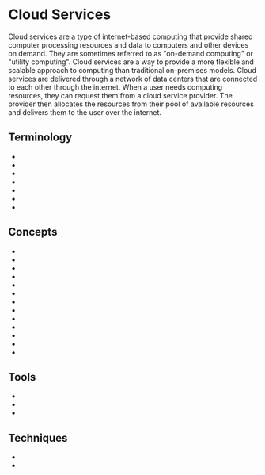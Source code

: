 # Cloud Services

Cloud services are a type of internet-based computing that provide shared computer processing resources and data to computers and other devices on demand. They are sometimes referred to as "on-demand computing" or "utility computing". Cloud services are a way to provide a more flexible and scalable approach to computing than traditional on-premises models. Cloud services are delivered through a network of data centers that are connected to each other through the internet. When a user needs computing resources, they can request them from a cloud service provider. The provider then allocates the resources from their pool of available resources and delivers them to the user over the internet.

## Terminology

* [](hybrid-cloud)
* [](what-is-a-private-cloud)
* [](what-is-a-public-cloud)
* [](platform-as-a-service-paas)
* [](security-as-a-service-secaas)
* [](software-as-a-service-saas)
* [](what-is-infrastructure-as-code-iac-and-its-benefits)

## Concepts

* [](get-the-most-out-of-your-systems-with-virtualization)
* [](cloudformation-is-the-key-to-quick-aws-development-environments)
* [](find-out-which-cloud-model-fits-for-your-security-concerns)
* [](improve-your-clouds-resilience-with-business-impact-analysis)
* [](efficiency-meets-flexibility-with-cloud-computing)
* [](basic-components-of-a-secure-network-architecture-in-the-cloud)
* [](raid-and-data-dispersion-for-secure-cloud-storage)
* [](track-your-configurations-with-a-version-control-system-vcs)
* [](infrastructure-as-a-service-iaas)
* [](shared-security-responsibilities-in-aws-easing-your-administrative-strain)
* [](understanding-gcp-identity-and-access-management)
* [](cloud-security-scalability)
* [](cloud-computing-architectural-considerations)

## Tools
* [](aws-five-pillars-of-a-well-architected-framework)
* [](a-look-into-aws-data-center-security-procedures)
* [](docker-the-easy-way-to-manage-containers-and-run-code-in-any-configuration)

## Techniques

* [](deploy-your-first-project-on-terraform-with-basic-hcl)
* [](custom-security-groups-on-aws-regulate-traffic-and-keep-your-resources-safe)